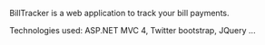 
BillTracker is a web application to track your bill payments.

Technologies used: ASP.NET MVC 4, Twitter bootstrap, JQuery ...

